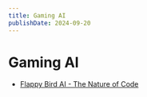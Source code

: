 ```yaml
---
title: Gaming AI
publishDate: 2024-09-20
---
```


# Gaming AI

- [Flappy Bird AI - The Nature of Code](/the_nature_of_code.md#flappy-bird-ai)
